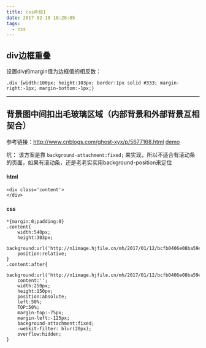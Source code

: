 ```yaml
---
title: css片段1
date: 2017-02-10 18:28:05
tags:
  - css
---
```


## div边框重叠 ##

设置div的margin值为边框值的相反数：
```
.div {width:100px; height:103px; border:1px solid #333; margin-right:-1px; margin-bottom:-1px;}
```

---

## 背景图中间扣出毛玻璃区域（内部背景和外部背景互相契合） ##

参考链接：http://www.cnblogs.com/ghost-xyx/p/5677168.html
[demo](https://darylxyx.github.io/Demo/blur/)

坑： 该方案是靠 ```background-attachment:fixed;``` 来实现，所以不适合有滚动条的页面，如果有滚动条，还是老老实实用background-position来定位

#### html ####
```
<div class='content'>
</div>
```

#### css ####
```
*{margin:0;padding:0}
.content{
	width:540px;
	height:303px;
	background:url('http://n1image.hjfile.cn/mh/2017/01/12/bcfb0406e08ba59e779316c20c373cf6.jpg');
	position:relative;
}
.content:after{
	background:url('http://n1image.hjfile.cn/mh/2017/01/12/bcfb0406e08ba59e779316c20c373cf6.jpg');
	content:'';
	width:250px;
	height:150px;
	position:absolute;
	left:50%;
	TOP:50%;
	margin-top:-75px;
	margin-left:-125px;
	background-attachment:fixed;
	-webkit-filter: blur(20px);
	overflow:hidden;
}

```
